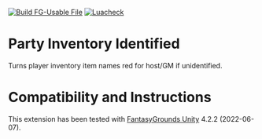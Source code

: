 [![Build FG-Usable File](https://github.com/FG-Unofficial-Developers-Guild/FG-CoreRPG-Party-Inventory-Identified/actions/workflows/create-ext.yml/badge.svg)](https://github.com/FG-Unofficial-Developers-Guild/FG-CoreRPG-Party-Inventory-Identified/actions/workflows/create-ext.yml) [![Luacheck](https://github.com/FG-Unofficial-Developers-Guild/FG-CoreRPG-Party-Inventory-Identified/actions/workflows/luacheck.yml/badge.svg)](https://github.com/FG-Unofficial-Developers-Guild/FG-CoreRPG-Party-Inventory-Identified/actions/workflows/luacheck.yml)

# Party Inventory Identified
Turns player inventory item names red for host/GM if unidentified.

# Compatibility and Instructions
This extension has been tested with [FantasyGrounds Unity](https://www.fantasygrounds.com/home/FantasyGroundsUnity.php) 4.2.2 (2022-06-07).
